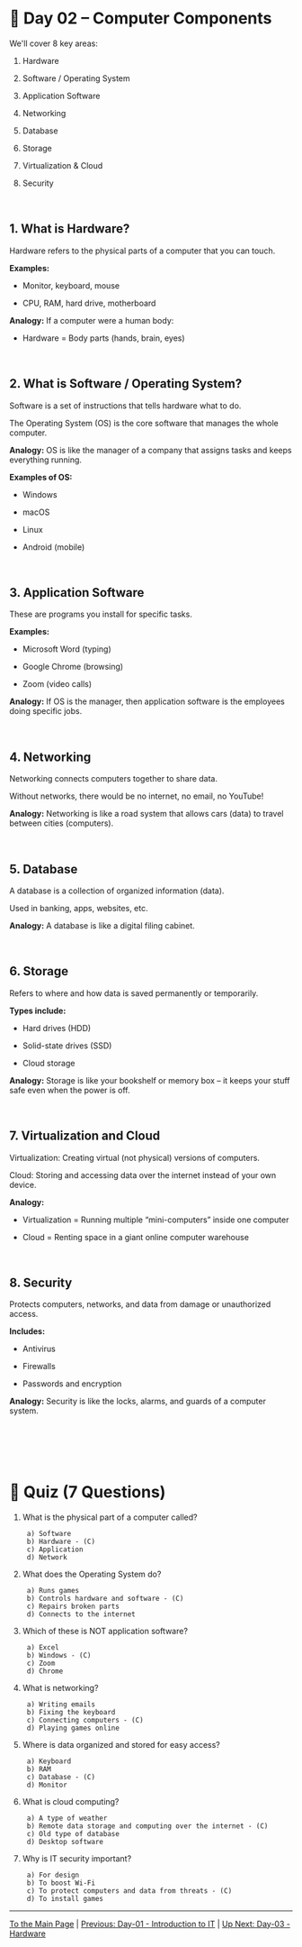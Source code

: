 # 🧱 Day 02 – Computer Components
We'll cover 8 key areas:

1. Hardware

2. Software / Operating System

3. Application Software

4. Networking

5. Database

6. Storage

7. Virtualization & Cloud

8. Security

<br>

## 1. What is Hardware?
Hardware refers to the physical parts of a computer that you can touch.

<b>Examples:</b>

- Monitor, keyboard, mouse

- CPU, RAM, hard drive, motherboard

<b>Analogy:</b> If a computer were a human body:

- Hardware = Body parts (hands, brain, eyes)

<br>

## 2. What is Software / Operating System?
Software is a set of instructions that tells hardware what to do.

The Operating System (OS) is the core software that manages the whole computer.

<b>Analogy:</b> OS is like the manager of a company that assigns tasks and keeps everything running.

<b>Examples of OS:</b>

- Windows

- macOS

- Linux

- Android (mobile)

<br>

## 3. Application Software
These are programs you install for specific tasks.

<b>Examples:</b>

- Microsoft Word (typing)

- Google Chrome (browsing)

- Zoom (video calls)

<b>Analogy:</b> If OS is the manager, then application software is the employees doing specific jobs.

<br>

## 4. Networking
Networking connects computers together to share data.

Without networks, there would be no internet, no email, no YouTube!

<b>Analogy:</b> Networking is like a road system that allows cars (data) to travel between cities (computers).

<br>

## 5. Database
A database is a collection of organized information (data).

Used in banking, apps, websites, etc.

<b>Analogy:</b> A database is like a digital filing cabinet.

<br>

## 6. Storage
Refers to where and how data is saved permanently or temporarily.

<b>Types include:</b>

- Hard drives (HDD)

- Solid-state drives (SSD)

- Cloud storage

<b>Analogy:</b> Storage is like your bookshelf or memory box – it keeps your stuff safe even when the power is off.

<br>

## 7. Virtualization and Cloud
Virtualization: Creating virtual (not physical) versions of computers.

Cloud: Storing and accessing data over the internet instead of your own device.

<b>Analogy:</b>

- Virtualization = Running multiple “mini-computers” inside one computer

- Cloud = Renting space in a giant online computer warehouse

<br>

## 8. Security
Protects computers, networks, and data from damage or unauthorized access.

<b>Includes:</b>

- Antivirus

- Firewalls

- Passwords and encryption

<b>Analogy:</b> Security is like the locks, alarms, and guards of a computer system.

<br><br>
---

# 📝 Quiz (7 Questions)
1. What is the physical part of a computer called?

        a) Software
        b) Hardware - (C)
        c) Application
        d) Network

2. What does the Operating System do?

        a) Runs games
        b) Controls hardware and software - (C)
        c) Repairs broken parts
        d) Connects to the internet

3. Which of these is NOT application software?

        a) Excel
        b) Windows - (C)
        c) Zoom
        d) Chrome

4. What is networking?

        a) Writing emails
        b) Fixing the keyboard
        c) Connecting computers - (C)
        d) Playing games online

5. Where is data organized and stored for easy access?

        a) Keyboard
        b) RAM
        c) Database - (C)
        d) Monitor

6. What is cloud computing?

        a) A type of weather
        b) Remote data storage and computing over the internet - (C)
        c) Old type of database
        d) Desktop software

7. Why is IT security important?

        a) For design
        b) To boost Wi-Fi
        c) To protect computers and data from threats - (C)
        d) To install games

---

[To the Main Page](/README.md) | [Previous: Day-01 - Introduction to IT](/Day-01.md) | [Up Next: Day-03 - Hardware](/Day-03.md)